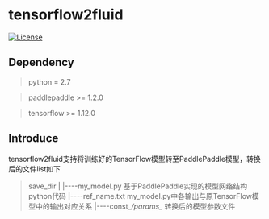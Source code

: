 # tensorflow2fluid
[![License](https://img.shields.io/badge/license-Apache%202-blue.svg)](LICENSE)

## Dependency

> python = 2.7

> paddlepaddle >= 1.2.0

> tensorflow >= 1.12.0

## Introduce

tensorflow2fluid支持将训练好的TensorFlow模型转至PaddlePaddle模型，转换后的文件list如下

> save_dir
>    |
>    |----my_model.py    基于PaddlePaddle实现的模型网络结构python代码
>    |----ref_name.txt    my_model.py中各输出与原TensorFlow模型中的输出对应关系
>    |----const_*/params_*    转换后的模型参数文件
